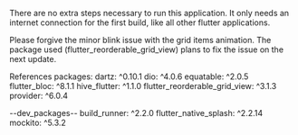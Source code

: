 There are no extra steps necessary to run this application.
It only needs an internet connection for the first build,
like all other flutter applications.

Please forgive the minor blink issue with the grid items animation. The package used (flutter_reorderable_grid_view) plans to fix the issue on the next update.

References packages:
    dartz: ^0.10.1
    dio: ^4.0.6
    equatable: ^2.0.5
    flutter_bloc: ^8.1.1
    hive_flutter: ^1.1.0
    flutter_reorderable_grid_view: ^3.1.3
    provider: ^6.0.4

--dev_packages--
    build_runner: ^2.2.0
    flutter_native_splash: ^2.2.14
    mockito: ^5.3.2
